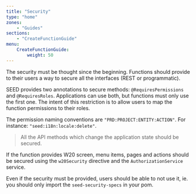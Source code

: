 ```yaml
---
title: "Security"
type: "home"
zones:
    - "Guides"
sections:
    - "CreateFunctionGuide"
menu:
    CreateFunctionGuide:
        weight: 50
---
```


The security must be thought since the beginning. Functions should provide to their users a way to secure all the interfaces (REST or programmatic).

SEED provides two annotations to secure methods: `@RequiresPermissions` and `@RequiresRoles`. Applications can use both, but functions must only use the first one. The intent of this restriction is to allow users to map the function permissions to their roles.

The permission naming conventions are `"PRD:PROJECT:ENTITY:ACTION"`. For instance: `"seed:i18n:locale:delete"`.

> All the API methods which change the application state should be secured.

If the function provides W20 screen, menu items, pages and actions should be secured using the `w20Security` directive and the `AuthorizationService` service.

Even if the security must be provided, users should be able to not use it, ie. you should only import the `seed-security-specs` in your pom.
